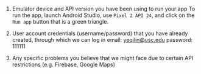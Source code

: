 1. Emulator device and API version you have been using to run your app
  To run the app, launch Android Studio, use `Pixel 2 API 24`, and click on the `Run app` button that is a green triangle.

3. User account credentials (username/password) that you have already created, through which we can log in
  email: yeqilin@usc.edu
  password: 111111

5. Any specific problems you believe that we might face due to certain API restrictions (e.g. Firebase, Google Maps)
